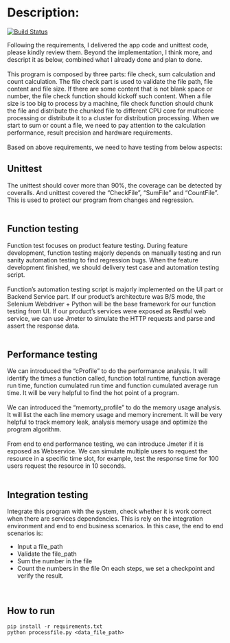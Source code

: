 # Description:
[![Build Status](https://travis-ci.org/i070595/emc1.svg?branch=master)](https://travis-ci.org/i070595/emc1)

Following the requirements, I delivered the app code and unittest code, please kindly review them. Beyond the implementation, I think more, and descript it as below, combined what I already done and plan to done.<br>
<br>
This program is composed by three parts: file check, sum calculation and count calculation. The file check part is used to validate the file path, file content and file size. If there are some content that is not blank space or number, the file check function should kickoff such content. When a file size is too big to process by a machine, file check function should chunk the file and distribute the chunked file to different CPU core for multicore processing or distribute it to a cluster for distribution processing.  When we start to sum or count a file, we need to pay attention to the calculation performance, result precision and hardware requirements. <br>
<br>
Based on above requirements, we need to have testing from below aspects:
<br>

## Unittest
The unittest should cover more than 90%, the coverage can be detected by coveralls. And unittest covered the “CheckFile”, “SumFile” and “CountFile”.  This is used to protect our program from changes and regression.
<br><br>

## Function testing
Function test focuses on product feature testing. During feature development, function testing majorly depends on manually testing and run sanity automation testing to find regression bugs. When the feature development finished, we should delivery test case and automation testing script. <br>
<br>
Function’s automation testing script is majorly implemented on the UI part or Backend Service part. If our product’s architecture was B/S mode, the Selenium Webdriver + Python will be the base framework for our function testing from UI. If our product’s services were exposed as Restful web service, we can use Jmeter to simulate the HTTP requests and parse and assert the response data.<br>
<br>

## Performance testing
We can introduced the “cProfile” to do the performance analysis.  It will identify the times a function called, function total runtime, function average run time, function cumulated run time and function cumulated average run time. It will be very helpful to find the hot point of a program.<br>
<br>
We can introduced the “memorty_profile” to do the memory usage analysis. It will list the each line memory usage and memory increment. It will be very helpful to track memory leak, analysis memory usage and optimize the program algorithm.<br>
<br>
From end to end performance testing, we can introduce Jmeter if it is exposed as Webservice. We can simulate multiple users to request the resource in a specific time slot, for example, test the response time for 100 users request the resource in 10 seconds.<br>
<br>

## Integration testing
Integrate this program with the system, check whether it is work correct when there are services dependencies. This is rely on the integration environment and end to end business scenarios. In this case, the end to end scenarios is: 
*	Input a file_path
* Validate the file_path
* Sum the number in the file
* Count the numbers in the file
On each steps, we set a checkpoint and verify the result.<br>
<br>

## How to run
    pip install -r requirements.txt
    python processfile.py <data_file_path>

